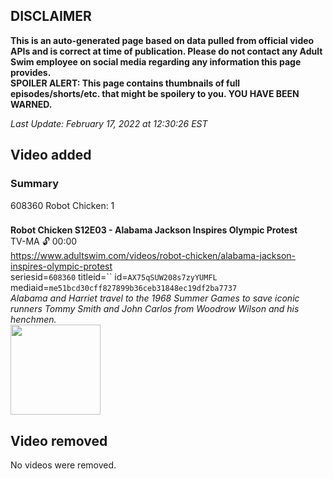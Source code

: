 ## DISCLAIMER
**This is an auto-generated page based on data pulled from official video APIs and is correct at time of publication. Please do not contact any Adult Swim employee on social media regarding any information this page provides.**  
**SPOILER ALERT: This page contains thumbnails of full episodes/shorts/etc. that might be spoilery to you. YOU HAVE BEEN WARNED.**  

_Last Update: February 17, 2022 at 12:30:26 EST_
## Video added
### Summary
608360 Robot Chicken: 1  
### 
**Robot Chicken S12E03 - Alabama Jackson Inspires Olympic Protest**  
TV-MA 🔓 00:00  
https://www.adultswim.com/videos/robot-chicken/alabama-jackson-inspires-olympic-protest  
seriesid=`608360` titleid=`` id=`AX75qSUW208s7zyYUMFL` mediaid=`me51bcd30cff827899b36ceb31848ec19df2ba7737`  
_Alabama and Harriet travel to the 1968 Summer Games to save iconic runners Tommy Smith and John Carlos from Woodrow Wilson and his henchmen._  
<a href="https://media.cdn.adultswim.com/uploads/20220215/thumbnails/2_222151423268-AlabamaJackson_AJ004.png"><img src="https://media.cdn.adultswim.com/uploads/20220215/thumbnails/2_222151423268-AlabamaJackson_AJ004.png" height="144px" /></a>
## Video removed
No videos were removed.  
